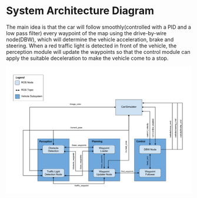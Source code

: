# System Architecture Diagram

The main idea is that the car will follow smoothly(controlled with a PID and a low pass filter) every waypoint of the map using the drive-by-wire node(DBW), which will determine the vehicle acceleration, brake and steering. When a red traffic light is detected in front of the vehicle, the perception module will update the waypoints so that the control module can apply the suitable deceleration to make the vehicle come to a stop.

![image](ros-graph.png)